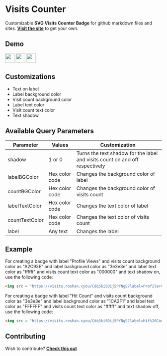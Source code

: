 # Visits Counter

Customizable **SVG Visits Counter Badge** for github markdown files and sites. **[Visit the site](https://visits.roshan.cyou)** to get your own.

## Demo

<img src = "https://visits.roshan.cyou/Cdq5ki5Oij5PYNgE?countBGColor=A2C93E" height = 30px/> <img src = "https://visits.roshan.cyou/Cdq5ki5Oij5PYNgE?label=Profile+Views&shadow=0&labelBGColor=3e3e3e&countBGColor=a8a8a8&labelTextColor=ffffff&countTextColor=000000" height = 30px/> <img src = "https://visits.roshan.cyou/Cdq5ki5Oij5PYNgE?label=Hit%20Count&textShadow=1&labelBGColor=1CA2F1&countBGColor=3e3e3e&labelTextColor=FFFFFF&countTextColor=ffffff" height = 30px/>

## Customizations

- Text on label
- Label background color
- Visit count background color
- Label text color
- Visit count text color
- Text shadow

## Available Query Parameters
| **Parameter** | **Values**    | **Customization**                                                            |
|---------------|---------------|------------------------------------------------------------------------------|
| shadow        | 1 or 0        | Turns the text shadow for the label and visits count on and off respectively |
| labelBGColor  | Hex color code | Changes the background color of label                                        |
| countBGColor         | Hex color code | Changes the background color of visits count                                 |
| labelTextColor       | Hex color code | Changes the text color of label                                              |
| countTextColor       | Hex color code | Changes the text color of visits count                                       |
| label        | Any text      | Changes the label                                                            |

## Example
For creating a badge with label "Profile Views" and visits count background color as "A2C93E" and label background color as "3e3e3e" and label text color as "ffffff" and visits count text color as "000000" and text shadow on, use the following code:

```html
<img src = "https://visits.roshan.cyou/Cdq5ki5Oij5PYNgE?label=Profile+Views&shadow=0&labelBGColor=3e3e3e&countBGColor=a8a8a8&labelTextColor=ffffff&countTextColor=000000" height = 30px/>
```
For creating a badge with label "Hit Count" and visits count background color as "3e3e3e" and label background color as "1CA2F1" and label text color as "FFFFFF" and visits count text color as "ffffff" and text shadow off, use the following code:

```html
<img src = "https://visits.roshan.cyou/Cdq5ki5Oij5PYNgE?label=Hit%20Count&textShadow=0&labelBGColor=1CA2F1&countBGColor=3e3e3e&labelTextColor=FFFFFF&countTextColor=ffffff" height = 30px/>
```

## Contributing

Wish to contribute? **[Check this out](CONTRIBUTING.md)**
